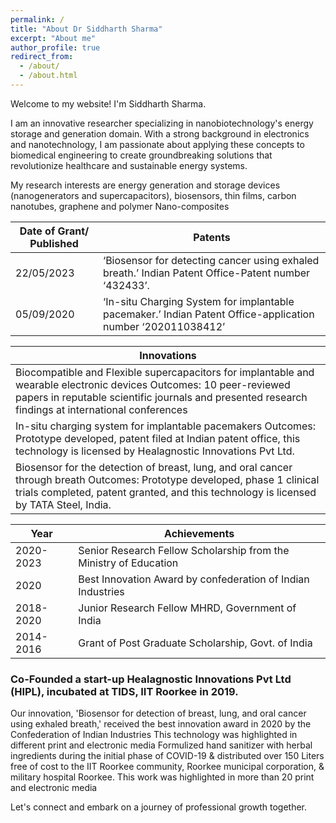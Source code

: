 ```yaml
---
permalink: /
title: "About Dr Siddharth Sharma"
excerpt: "About me"
author_profile: true
redirect_from: 
  - /about/
  - /about.html
---
```


Welcome to my website! I'm Siddharth Sharma.

I am an innovative researcher specializing in nanobiotechnology's energy storage and generation domain. With a strong background in electronics and nanotechnology, I am passionate about applying these concepts to biomedical engineering to create groundbreaking solutions that revolutionize healthcare and sustainable energy systems.

My research interests are energy generation and storage devices (nanogenerators and supercapacitors), biosensors, thin films, carbon nanotubes, graphene and polymer Nano-composites

| Date of Grant/ Published | Patents                                                                                                     |
|--------------------------|-------------------------------------------------------------------------------------------------------------|
| 22/05/2023               | ‘Biosensor for detecting cancer using exhaled breath.’ Indian Patent Office-Patent number ‘432433’.         |
| 05/09/2020               | ‘In-situ Charging System for implantable pacemaker.’ Indian Patent Office-application number ‘202011038412’ |


| Innovations                                                                                                                                                                                                                   |
|-------------------------------------------------------------------------------------------------------------------------------------------------------------------------------------------------------------------------------|
| Biocompatible and Flexible supercapacitors for implantable and wearable electronic devices    Outcomes: 10 peer-reviewed papers in reputable scientific journals and presented research findings at international conferences |
| In-situ charging system for implantable pacemakers    Outcomes: Prototype developed, patent filed at Indian patent office, this technology is licensed by Healagnostic Innovations Pvt Ltd.                                   |
| Biosensor for the detection of breast, lung, and oral cancer through breath    Outcomes: Prototype developed, phase 1 clinical trials completed, patent granted, and this technology is licensed by TATA Steel, India.        |


| Year       | Achievements                                                      |
|------------|-------------------------------------------------------------------|
| 2020- 2023 | Senior Research Fellow Scholarship from the Ministry of Education |
| 2020       | Best Innovation Award by confederation of Indian Industries       |
| 2018- 2020 | Junior Research Fellow MHRD, Government of India                  |
| 2014- 2016 | Grant of Post Graduate Scholarship, Govt. of India                |


### Co-Founded a start-up Healagnostic Innovations Pvt Ltd (HIPL), incubated at TIDS, IIT Roorkee in 2019.
Our innovation, 'Biosensor for detection of breast, lung, and oral cancer using exhaled breath,'
received the best innovation award in 2020 by the Confederation of Indian Industries
This technology was highlighted in different print and electronic media Formulized hand sanitizer with
herbal ingredients during the initial phase of COVID-19 & distributed over 150 Liters free of cost to the IIT
Roorkee community, Roorkee municipal corporation, & military hospital Roorkee.
This work was highlighted in more than 20 print and electronic media

Let's connect and embark on a journey of professional growth together.
